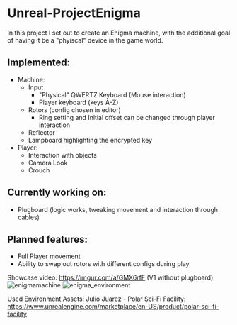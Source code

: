 # Unreal-ProjectEnigma

In this project I set out to create an Enigma machine, with the additional goal of having it be a "phyiscal" device in the game world.
## Implemented:
- Machine:
  - Input 
    - "Physical" QWERTZ Keyboard (Mouse interaction)
    - Player keyboard (keys A-Z)
  - Rotors (config chosen in editor)
    - Ring setting and Initial offset can be changed through player interaction
  - Reflector
  - Lampboard highlighting the encrypted key
- Player:
  - Interaction with objects
  - Camera Look
  - Crouch

## Currently working on:
- Plugboard (logic works, tweaking movement and interaction through cables)

## Planned features:
- Full Player movement
- Ability to swap out rotors with different configs during play

Showcase video: https://imgur.com/a/GMX6rfF (V1 without plugboard)
![enigmamachine](https://user-images.githubusercontent.com/37345736/167949053-8c15c2ea-f8d5-40e8-94fa-a5fff436c9fa.png)
![enigma_environment](https://user-images.githubusercontent.com/37345736/167949076-5f1badc8-23cb-4e64-954c-71f762a92d45.png)


Used Environment Assets:
Julio Juarez - Polar Sci-Fi Facility: https://www.unrealengine.com/marketplace/en-US/product/polar-sci-fi-facility
